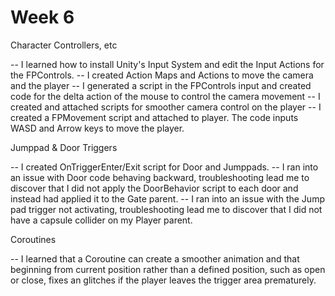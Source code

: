 # Week 6
 Character Controllers, etc

-- I learned how to install Unity's Input System and edit the Input Actions for the FPControls.
-- I created Action Maps and Actions to move the camera and the player
-- I generated a script in the FPControls input and created code for the delta action of the mouse to control the camera movement
-- I created and attached scripts for smoother camera control on the player
-- I created a FPMovement script and attached to player. The code inputs WASD and Arrow keys to move the player. 

Jumppad & Door Triggers

-- I created OnTriggerEnter/Exit script for Door and Jumppads. 
-- I ran into an issue with Door code behaving backward, troubleshooting lead me to discover that I did not apply the DoorBehavior script to each door and instead had applied it to the Gate parent.
-- I ran into an issue with the Jump pad trigger not activating, troubleshooting lead me to discover that I did not have a capsule collider on my Player parent.


Coroutines

-- I learned that a Coroutine can create a smoother animation and that beginning from current position rather than a defined position, such as open or close, fixes an glitches if the player leaves the trigger area prematurely. 